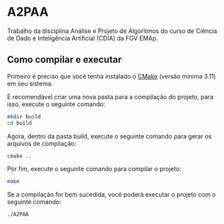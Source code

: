 # A2PAA

Trabalho da disciplina Análise e Projeto de Algoritmos do curso de 
Ciência de Dado e Inteligência Artificial (CDIA) da FGV EMAp.

## Como compilar e executar

Primeiro é preciso que você tenha instalado o [CMake](https://cmake.org/) (versão mínima 3.11) em seu sistema.

É recomendável criar uma nova pasta para a compilação do projeto, para isso, execute o seguinte comando:

```bash
mkdir build
cd build
```

Agora, dentro da pasta build, execute o seguinte comando para gerar os arquivos de compilação:

```bash
cmake ..
```

Por fim, execute o seguinte comando para compilar o projeto:

```bash
make
```

Se a compilação for bem sucedida, você poderá executar o projeto com o seguinte comando:

```bash
./A2PAA
```

